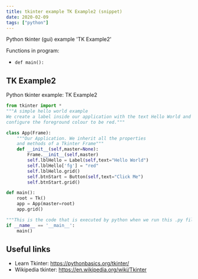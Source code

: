 ```yaml
---
title: tkinter example TK Example2 (snippet)
date: 2020-02-09
tags: ["python"]
---
```

Python tkinter (gui) example 'TK Example2'

Functions in program: 
* `def main():`

## TK Example2

Python tkinter example: TK Example2

```python
from tkinter import *
"""A simple hello world example
We create a label inside our application with the text Hello World and
configure the foreground colour to be red."""

class App(Frame):
    """Our Application. We inherit all the properties
    and methods of a Tkinter Frame"""
    def __init__(self,master=None):
        Frame.__init__(self,master)
        self.lblHello = Label(self,text="Hello World")
        self.lblHello['fg'] = "red"
        self.lblHello.grid()
        self.btnStart = Button(self,text="Click Me")
        self.btnStart.grid()

def main():
    root = Tk()
    app = App(master=root)
    app.grid()

"""This is the code that is executed by python when we run this .py file"""
if __name__ == '__main__':
    main()


```

## Useful links

- Learn Tkinter: https://pythonbasics.org/tkinter/
- Wikipedia tkinter: https://en.wikipedia.org/wiki/Tkinter
